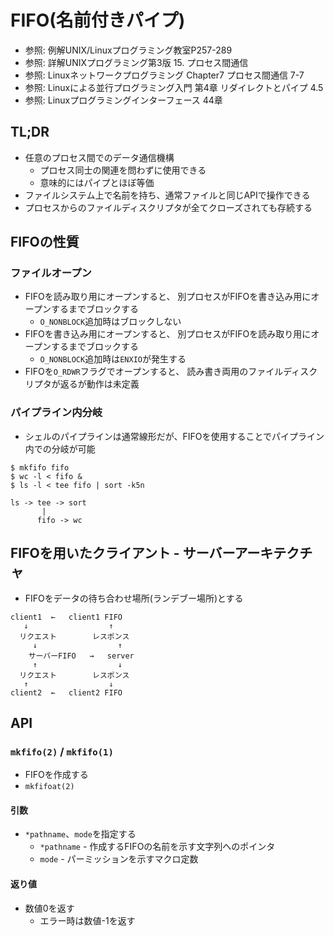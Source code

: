 # FIFO(名前付きパイプ)
- 参照: 例解UNIX/Linuxプログラミング教室P257-289
- 参照: 詳解UNIXプログラミング第3版 15. プロセス間通信
- 参照: Linuxネットワークプログラミング Chapter7 プロセス間通信 7-7
- 参照: Linuxによる並行プログラミング入門 第4章 リダイレクトとパイプ 4.5
- 参照: Linuxプログラミングインターフェース 44章

## TL;DR
- 任意のプロセス間でのデータ通信機構
  - プロセス同士の関連を問わずに使用できる
  - 意味的にはパイプとほぼ等価
- ファイルシステム上で名前を持ち、通常ファイルと同じAPIで操作できる
- プロセスからのファイルディスクリプタが全てクローズされても存続する

## FIFOの性質
### ファイルオープン
- FIFOを読み取り用にオープンすると、
  別プロセスがFIFOを書き込み用にオープンするまでブロックする
  - `O_NONBLOCK`追加時はブロックしない
- FIFOを書き込み用にオープンすると、
  別プロセスがFIFOを読み取り用にオープンするまでブロックする
  - `O_NONBLOCK`追加時は`ENXIO`が発生する
- FIFOを`O_RDWR`フラグでオープンすると、
  読み書き両用のファイルディスクリプタが返るが動作は未定義

### パイプライン内分岐
- シェルのパイプラインは通常線形だが、FIFOを使用することでパイプライン内での分岐が可能

```
$ mkfifo fifo
$ wc -l < fifo &
$ ls -l < tee fifo | sort -k5n
```

```
ls -> tee -> sort
       |
      fifo -> wc
```

## FIFOを用いたクライアント - サーバーアーキテクチャ
- FIFOをデータの待ち合わせ場所(ランデブー場所)とする

```
client1  ←   client1 FIFO
   ↓                  ↑
  リクエスト        レスポンス
     ↓                  ↑
    サーバーFIFO   →   server
     ↑                  ↓
  リクエスト        レスポンス
   ↑                  ↓
client2  ←   client2 FIFO
```

## API
### `mkfifo(2)` / `mkfifo(1)`
- FIFOを作成する
- `mkfifoat(2)`

#### 引数
- `*pathname`、`mode`を指定する
  - `*pathname` - 作成するFIFOの名前を示す文字列へのポインタ
  - `mode` - パーミッションを示すマクロ定数

#### 返り値
- 数値0を返す
  - エラー時は数値-1を返す

